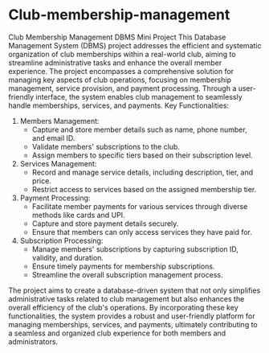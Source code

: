 # Club-membership-management
Club Membership Management DBMS Mini Project 
This Database Management System (DBMS) project addresses the efficient and systematic organization of club memberships within a real-world club, aiming to streamline administrative tasks and enhance the overall member experience. The project encompasses a comprehensive solution for managing key aspects of club operations, focusing on membership management, service provision, and payment processing. Through a user-friendly interface, the system enables club management to seamlessly handle memberships, services, and payments.
Key Functionalities:
1. Members Management:
   - Capture and store member details such as name, phone number, and email ID.
   - Validate members' subscriptions to the club.
   - Assign members to specific tiers based on their subscription level.
2. Services Management:
   - Record and manage service details, including description, tier, and price.
   - Restrict access to services based on the assigned membership tier.
3. Payment Processing:
   - Facilitate member payments for various services through diverse methods like cards and UPI.
   - Capture and store payment details securely.
   - Ensure that members can only access services they have paid for.
4. Subscription Processing:
   - Manage members' subscriptions by capturing subscription ID, validity, and duration.
   - Ensure timely payments for membership subscriptions.
   - Streamline the overall subscription management process.
     
The project aims to create a database-driven system that not only simplifies administrative tasks related to club management but also enhances the overall efficiency of the club's operations. By incorporating these key functionalities, the system provides a robust and user-friendly platform for managing memberships, services, and payments, ultimately contributing to a seamless and organized club experience for both members and administrators.
